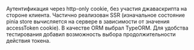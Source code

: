 Аутентификация через http-only cookie, без участия джаваскрипта на стороне клиента. Частично реализован SSR (изначальное состояние pinia store вычисляется на сервере в зависимости от значения accessToken cookie). В качестве ORM выбрал TypeORM. Для удобства тестирования добавил возможность выбора продолжительности действия токена.
